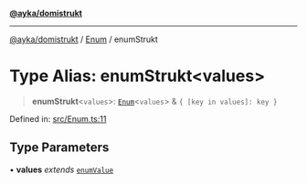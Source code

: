 [**@ayka/domistrukt**](../../../README.md)

***

[@ayka/domistrukt](../../../globals.md) / [Enum](../README.md) / enumStrukt

# Type Alias: enumStrukt\<values\>

> **enumStrukt**\<`values`\>: [`Enum`](../classes/Enum.md)\<`values`\> & `{ [key in values]: key }`

Defined in: [src/Enum.ts:11](https://github.com/AndreyMork/domistrukt/blob/8b5cf3c2b6165986c4aa42ad9bdd7f6c43c22c84/src/Enum.ts#L11)

## Type Parameters

• **values** *extends* [`enumValue`](enumValue.md)
